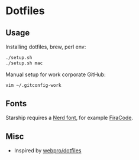 # Dotfiles

## Usage

Installing dotfiles, brew, perl env:

```bash
./setup.sh
./setup.sh mac
```

Manual setup for work corporate GitHub:

```bash
vim ~/.gitconfig-work
```

## Fonts

Starship requires a [Nerd font](https://www.nerdfonts.com/font-downloads), for example [FiraCode](https://github.com/ryanoasis/nerd-fonts/releases/download/v2.1.0/FiraCode.zip).

## Misc

- Inspired by [webpro/dotfiles](https://github.com/webpro/dotfiles)
